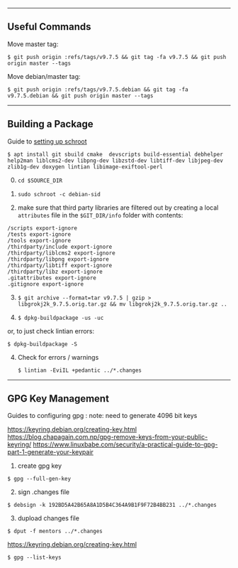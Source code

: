 ----------------
Useful Commands
----------------

Move master tag:

`$ git push origin :refs/tags/v9.7.5 && git tag -fa v9.7.5 && git push origin master --tags`


Move debian/master tag:

`$ git push origin :refs/tags/v9.7.5.debian && git tag -fa v9.7.5.debian && git push origin master --tags`

------------------
Building a Package
------------------

Guide to [setting up schroot](https://wiki.debian.org/Packaging/Pre-Requisites)

`$ apt install git sbuild cmake  devscripts build-essential debhelper help2man liblcms2-dev libpng-dev libzstd-dev libtiff-dev libjpeg-dev zlib1g-dev doxygen lintian libimage-exiftool-perl`

0. `cd $SOURCE_DIR`

1. `sudo schroot -c debian-sid`

2. make sure that third party libraries are filtered out by creating a local `attributes` file in the `$GIT_DIR/info` folder with contents:
```
/scripts export-ignore
/tests export-ignore
/tools export-ignore
/thirdparty/include export-ignore
/thirdparty/liblcms2 export-ignore
/thirdparty/libpng export-ignore
/thirdparty/libtiff export-ignore
/thirdparty/libz export-ignore
.gitattributes export-ignore
.gitignore export-ignore
```

3. `$ git archive --format=tar v9.7.5 | gzip > libgrokj2k_9.7.5.orig.tar.gz && mv libgrokj2k_9.7.5.orig.tar.gz ..`

4. `$ dpkg-buildpackage -us -uc`

or, to just check lintian errors:

   `$ dpkg-buildpackage -S`

4. Check for errors / warnings

   `$ lintian -EviIL +pedantic ../*.changes`
   
   
------------------
GPG Key Management
------------------

Guides to configuring gpg : note: need to generate 4096 bit keys

https://keyring.debian.org/creating-key.html
https://blog.chapagain.com.np/gpg-remove-keys-from-your-public-keyring/
https://www.linuxbabe.com/security/a-practical-guide-to-gpg-part-1-generate-your-keypair


1. create gpg key

`$ gpg --full-gen-key`

2. sign .changes file

`$ debsign -k 192BD5A42B65A8A1D5B4C364A9B1F9F72B4BB231 ../*.changes`

3. dupload changes file

`$ dput -f mentors ../*.changes`

https://keyring.debian.org/creating-key.html

`$ gpg --list-keys`
